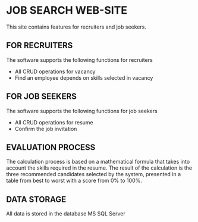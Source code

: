 # JOB SEARCH WEB-SITE
This site contains features for recruiters and job seekers.

## FOR RECRUITERS
The software supports the following functions for recruiters
- All CRUD operations for vacancy
- Find an employee depends on skills selected in vacancy

## FOR JOB SEEKERS
The software supports the following functions for job seekers
- All CRUD operations for resume
- Confirm the job invitation

## EVALUATION PROCESS
The calculation process is based on a mathematical formula that takes into account the skills required in the resume. 
The result of the calculation is the three recommended candidates selected by the system, presented in a table from best to worst with a score from 0% to 100%. 

## DATA STORAGE
All data is stored in the database MS SQL Server
